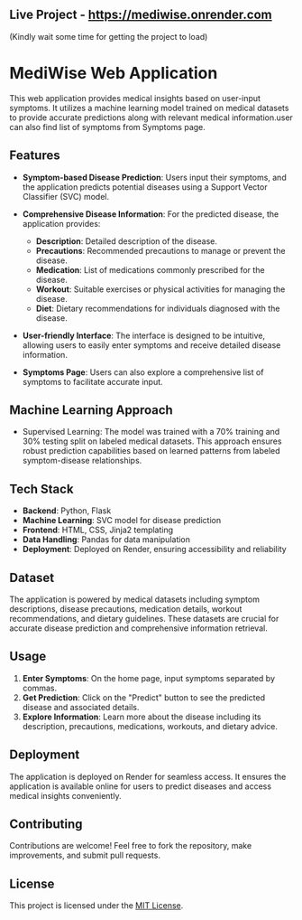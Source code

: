 ## Live Project - https://mediwise.onrender.com
(Kindly wait some time for getting the project to load)

# MediWise Web Application

This web application provides medical insights based on user-input symptoms. It utilizes a machine learning model trained on medical datasets to provide accurate predictions along with relevant medical information.user can also find list of symptoms from Symptoms page.

## Features

- **Symptom-based Disease Prediction**: Users input their symptoms, and the application predicts potential diseases using a Support Vector Classifier (SVC) model.
  
- **Comprehensive Disease Information**: For the predicted disease, the application provides:
  - **Description**: Detailed description of the disease.
  - **Precautions**: Recommended precautions to manage or prevent the disease.
  - **Medication**: List of medications commonly prescribed for the disease.
  - **Workout**: Suitable exercises or physical activities for managing the disease.
  - **Diet**: Dietary recommendations for individuals diagnosed with the disease.
  
- **User-friendly Interface**: The interface is designed to be intuitive, allowing users to easily enter symptoms and receive detailed disease information.
- **Symptoms Page**: Users can also explore a comprehensive list of symptoms to facilitate accurate input.

## Machine Learning Approach
- Supervised Learning: The model was trained with a 70% training and 30% testing split on labeled medical datasets. This approach ensures robust prediction capabilities based on learned patterns from labeled symptom-disease relationships.

## Tech Stack

- **Backend**: Python, Flask
- **Machine Learning**: SVC model for disease prediction
- **Frontend**: HTML, CSS, Jinja2 templating
- **Data Handling**: Pandas for data manipulation
- **Deployment**: Deployed on Render, ensuring accessibility and reliability

## Dataset

The application is powered by medical datasets including symptom descriptions, disease precautions, medication details, workout recommendations, and dietary guidelines. These datasets are crucial for accurate disease prediction and comprehensive information retrieval.

## Usage

1. **Enter Symptoms**: On the home page, input symptoms separated by commas.
2. **Get Prediction**: Click on the "Predict" button to see the predicted disease and associated details.
3. **Explore Information**: Learn more about the disease including its description, precautions, medications, workouts, and dietary advice.

## Deployment

The application is deployed on Render for seamless access. It ensures the application is available online for users to predict diseases and access medical insights conveniently.

## Contributing

Contributions are welcome! Feel free to fork the repository, make improvements, and submit pull requests.

## License

This project is licensed under the [MIT License](LICENSE).
